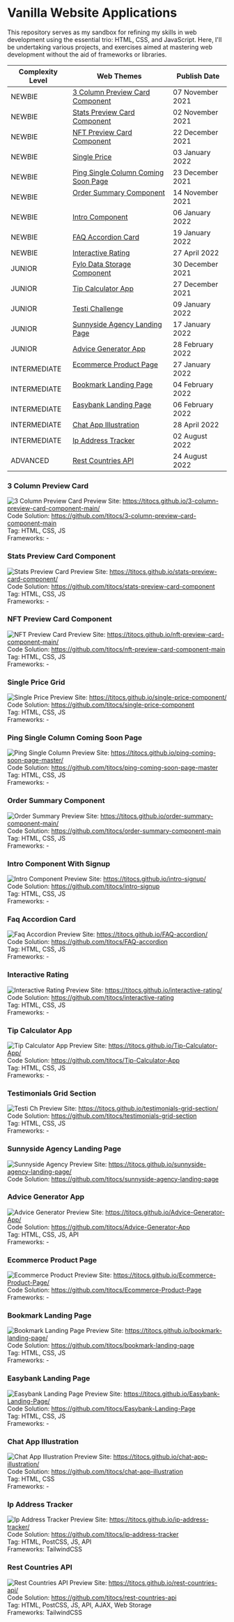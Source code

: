 # Vanilla Website Applications

This repository serves as my sandbox for refining my skills in web development using the essential trio: HTML, CSS, and JavaScript. Here, I'll be undertaking various projects, and exercises aimed at mastering web development without the aid of frameworks or libraries.

| **Complexity Level** | **Web Themes** | **Publish Date** |
|---|---|---|
| NEWBIE | [3 Column Preview Card Component](#3-column-preview-card) &nbsp; &nbsp; &nbsp; &nbsp;| 07 November 2021 |
| NEWBIE | [Stats Preview Card Component](#stats-preview-card-component) &nbsp; &nbsp; &nbsp; &nbsp;| 02 November 2021 |
| NEWBIE | [NFT Preview Card Component](#nft-preview-card-component) &nbsp; &nbsp; &nbsp; &nbsp;| 22 December 2021 |
| NEWBIE | [Single Price](#single-price-grid) &nbsp; &nbsp; &nbsp; &nbsp;| 03 January 2022 |
| NEWBIE | [Ping Single Column Coming Soon Page](#ping-single-column-coming-soon-page) &nbsp; &nbsp; &nbsp; &nbsp;| 23 December 2021 |
| NEWBIE | [Order Summary Component](#order-summary-Component) &nbsp; &nbsp; &nbsp; &nbsp;| 14 November 2021 |
| NEWBIE | [Intro Component](#intro-component-with-signup) &nbsp; &nbsp; &nbsp; &nbsp;| 06 January 2022 |
| NEWBIE | [FAQ Accordion Card](#faq-accordion-card) &nbsp; &nbsp; &nbsp; &nbsp;| 19 January 2022 |
| NEWBIE | [Interactive Rating](#interactive-rating) &nbsp; &nbsp; &nbsp; &nbsp;| 27 April 2022
| JUNIOR | [Fylo Data Storage Component](https://www.frontendmentor.io/solutions/fylodatastoragecomponentmaster-NVJtBst4y) &nbsp; &nbsp; &nbsp; &nbsp;| 30 December 2021 |
| JUNIOR | [Tip Calculator App](#tip-calculator-app) &nbsp; &nbsp; &nbsp; &nbsp;| 27 December 2021 |
| JUNIOR | [Testi Challenge](#testimonials-grid-section) &nbsp; &nbsp; &nbsp; &nbsp;| 09 January 2022 |
| JUNIOR | [Sunnyside Agency Landing Page](#sunnyside-agency-landing-page) &nbsp; &nbsp; &nbsp; &nbsp;| 17 January 2022 |
| JUNIOR | [Advice Generator App](#advice-generator-app) &nbsp; &nbsp; &nbsp; &nbsp;| 28 February 2022 |
| INTERMEDIATE | [Ecommerce Product Page](#ecommerce-product-page) &nbsp; &nbsp; &nbsp; &nbsp;| 27 January 2022 |
| INTERMEDIATE | [Bookmark Landing Page](#bookmark-landing-page) &nbsp; &nbsp; &nbsp; &nbsp;| 04 February 2022 |
| INTERMEDIATE | [Easybank Landing Page](#easybank-landing-page) &nbsp; &nbsp; &nbsp; &nbsp;| 06 February 2022 |
| INTERMEDIATE | [Chat App Illustration](#chat-app-illustration) &nbsp; &nbsp; &nbsp; &nbsp;| 28 April 2022 |
| INTERMEDIATE | [Ip Address Tracker](#ip-address-tracker) &nbsp; &nbsp; &nbsp; &nbsp;| 02 August 2022 |
| ADVANCED | [Rest Countries API](#rest-countries-api) &nbsp; &nbsp; &nbsp; &nbsp;| 24 August 2022 |

### 3 Column Preview Card
![3 Column Preview Card](/images/3ColumnPreviewCard.png)
Preview Site: https://titocs.github.io/3-column-preview-card-component-main/ <br>
Code Solution: https://github.com/titocs/3-column-preview-card-component-main <br>
Tag: HTML, CSS, JS <br>
Frameworks: -

### Stats Preview Card Component
![Stats Preview Card](/images/statss.png)
Preview Site: https://titocs.github.io/stats-preview-card-component/ <br>
Code Solution: https://github.com/titocs/stats-preview-card-component <br>
Tag: HTML, CSS, JS <br>
Frameworks: -

### NFT Preview Card Component
![NFT Preview Card](/images/NfTpreviewcard.png)
Preview Site: https://titocs.github.io/nft-preview-card-component-main/ <br>
Code Solution: https://github.com/titocs/nft-preview-card-component-main <br>
Tag: HTML, CSS, JS <br>
Frameworks: -

### Single Price Grid
![Single Price](/images/SinglePrice.png)
Preview Site: https://titocs.github.io/single-price-component/ <br>
Code Solution: https://github.com/titocs/single-price-component <br>
Tag: HTML, CSS, JS <br>
Frameworks: -

### Ping Single Column Coming Soon Page
![Ping Single Column](/images/PingSingle.png)
Preview Site: https://titocs.github.io/ping-coming-soon-page-master/ <br>
Code Solution: https://github.com/titocs/ping-coming-soon-page-master <br>
Tag: HTML, CSS, JS <br>
Frameworks: -

### Order Summary Component
![Order Summary](/images/ordersummary.png)
Preview Site: https://titocs.github.io/order-summary-component-main/ <br>
Code Solution: https://github.com/titocs/order-summary-component-main <br>
Tag: HTML, CSS, JS <br>
Frameworks: -

### Intro Component With Signup
![Intro Component](/images/introsign.PNG)
Preview Site: https://titocs.github.io/intro-signup/ <br>
Code Solution: https://github.com/titocs/intro-signup <br>
Tag: HTML, CSS, JS <br>
Frameworks: -

### Faq Accordion Card
![Faq Accordion](/images/faq.PNG)
Preview Site: https://titocs.github.io/FAQ-accordion/ <br>
Code Solution: https://github.com/titocs/FAQ-accordion <br>
Tag: HTML, CSS, JS <br>
Frameworks: -

### Interactive Rating
![Interactive Rating](images/interactiverating.jpg)
Preview Site: https://titocs.github.io/interactive-rating/ <br>
Code Solution: https://github.com/titocs/interactive-rating <br>
Tag: HTML, CSS, JS <br>
Frameworks: -

### Tip Calculator App
![Tip Calculator  App](/images/tipcal.png)
Preview Site: https://titocs.github.io/Tip-Calculator-App/ <br>
Code Solution: https://github.com/titocs/Tip-Calculator-App <br>
Tag: HTML, CSS, JS <br>
Frameworks: -

### Testimonials Grid Section
![Testi Ch](/images/testiChallenge.png)
Preview Site: https://titocs.github.io/testimonials-grid-section/ <br>
Code Solution: https://github.com/titocs/testimonials-grid-section <br>
Tag: HTML, CSS, JS <br>
Frameworks: -

### Sunnyside Agency Landing Page
![Sunnyside Agency](/images/sunny.png)
Preview Site: https://titocs.github.io/sunnyside-agency-landing-page/ <br>
Code Solution: https://github.com/titocs/sunnyside-agency-landing-page <br>

### Advice Generator App
![Advice Generator](/images/advice.png)
Preview Site: https://titocs.github.io/Advice-Generator-App/ <br>
Code Solution: https://github.com/titocs/Advice-Generator-App <br>
Tag: HTML, CSS, JS, API <br>
Frameworks: -

### Ecommerce Product Page
![Ecommerce Product](images/sneakers.png)
Preview Site: https://titocs.github.io/Ecommerce-Product-Page/ <br>
Code Solution: https://github.com/titocs/Ecommerce-Product-Page <br>
Frameworks: -

### Bookmark Landing Page
![Bookmark Landing Page](images/bookmark.PNG)
Preview Site: https://titocs.github.io/bookmark-landing-page/ <br>
Code Solution: https://github.com/titocs/bookmark-landing-page <br>
Tag: HTML, CSS, JS <br>
Frameworks: -

### Easybank Landing Page
![Easybank Landing Page](images/easybank.PNG)
Preview Site: https://titocs.github.io/Easybank-Landing-Page/ <br>
Code Solution: https://github.com/titocs/Easybank-Landing-Page <br>
Tag: HTML, CSS, JS <br>
Frameworks: -

### Chat App Illustration
![Chat App Illustration](images/chatapp.PNG)
Preview Site: https://titocs.github.io/chat-app-illustration/ <br>
Code Solution: https://github.com/titocs/chat-app-illustration <br>
Tag: HTML, CSS <br>
Frameworks: -

### Ip Address Tracker
![Ip Address Tracker](images/ipaddresstracker.png)
Preview Site: https://titocs.github.io/ip-address-tracker/ <br>
Code Solution: https://github.com/titocs/ip-address-tracker <br>
Tag: HTML, PostCSS, JS, API <br>
Frameworks: TailwindCSS

### Rest Countries API
![Rest Countries API](images/restcountries.png)
Preview Site: https://titocs.github.io/rest-countries-api/ <br>
Code Solution: https://github.com/titocs/rest-countries-api <br>
Tag: HTML, PostCSS, JS, API, AJAX, Web Storage <br>
Frameworks: TailwindCSS
